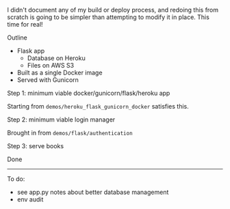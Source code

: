 I didn't document any of my build or deploy process, and redoing this from scratch is going to be simpler than attempting to modify it in place. This time for real!

Outline 
- Flask app 
  - Database on Heroku
  - Files on AWS S3
- Built as a single Docker image
- Served with Gunicorn

Step 1: minimum viable docker/gunicorn/flask/heroku app

Starting from `demos/heroku_flask_gunicorn_docker` satisfies this.

Step 2: minimum viable login manager

Brought in from `demos/flask/authentication`

Step 3: serve books

Done


---

To do:
- see app.py notes about better database management
- env audit
